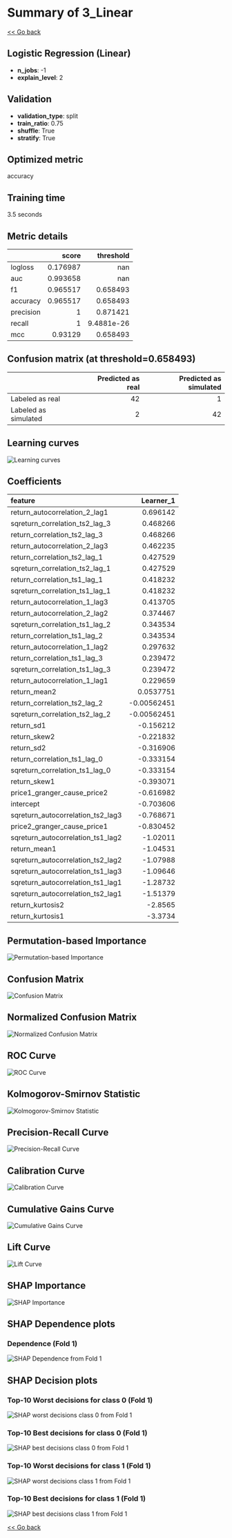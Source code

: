 # Summary of 3_Linear

[<< Go back](../README.md)


## Logistic Regression (Linear)
- **n_jobs**: -1
- **explain_level**: 2

## Validation
 - **validation_type**: split
 - **train_ratio**: 0.75
 - **shuffle**: True
 - **stratify**: True

## Optimized metric
accuracy

## Training time

3.5 seconds

## Metric details
|           |    score |    threshold |
|:----------|---------:|-------------:|
| logloss   | 0.176987 | nan          |
| auc       | 0.993658 | nan          |
| f1        | 0.965517 |   0.658493   |
| accuracy  | 0.965517 |   0.658493   |
| precision | 1        |   0.871421   |
| recall    | 1        |   9.4881e-26 |
| mcc       | 0.93129  |   0.658493   |


## Confusion matrix (at threshold=0.658493)
|                      |   Predicted as real |   Predicted as simulated |
|:---------------------|--------------------:|-------------------------:|
| Labeled as real      |                  42 |                        1 |
| Labeled as simulated |                   2 |                       42 |

## Learning curves
![Learning curves](learning_curves.png)

## Coefficients
| feature                           |   Learner_1 |
|:----------------------------------|------------:|
| return_autocorrelation_2_lag1     |  0.696142   |
| sqreturn_correlation_ts2_lag_3    |  0.468266   |
| return_correlation_ts2_lag_3      |  0.468266   |
| return_autocorrelation_2_lag3     |  0.462235   |
| return_correlation_ts2_lag_1      |  0.427529   |
| sqreturn_correlation_ts2_lag_1    |  0.427529   |
| return_correlation_ts1_lag_1      |  0.418232   |
| sqreturn_correlation_ts1_lag_1    |  0.418232   |
| return_autocorrelation_1_lag3     |  0.413705   |
| return_autocorrelation_2_lag2     |  0.374467   |
| sqreturn_correlation_ts1_lag_2    |  0.343534   |
| return_correlation_ts1_lag_2      |  0.343534   |
| return_autocorrelation_1_lag2     |  0.297632   |
| return_correlation_ts1_lag_3      |  0.239472   |
| sqreturn_correlation_ts1_lag_3    |  0.239472   |
| return_autocorrelation_1_lag1     |  0.229659   |
| return_mean2                      |  0.0537751  |
| return_correlation_ts2_lag_2      | -0.00562451 |
| sqreturn_correlation_ts2_lag_2    | -0.00562451 |
| return_sd1                        | -0.156212   |
| return_skew2                      | -0.221832   |
| return_sd2                        | -0.316906   |
| return_correlation_ts1_lag_0      | -0.333154   |
| sqreturn_correlation_ts1_lag_0    | -0.333154   |
| return_skew1                      | -0.393071   |
| price1_granger_cause_price2       | -0.616982   |
| intercept                         | -0.703606   |
| sqreturn_autocorrelation_ts2_lag3 | -0.768671   |
| price2_granger_cause_price1       | -0.830452   |
| sqreturn_autocorrelation_ts1_lag2 | -1.02011    |
| return_mean1                      | -1.04531    |
| sqreturn_autocorrelation_ts2_lag2 | -1.07988    |
| sqreturn_autocorrelation_ts1_lag3 | -1.09646    |
| sqreturn_autocorrelation_ts1_lag1 | -1.28732    |
| sqreturn_autocorrelation_ts2_lag1 | -1.51379    |
| return_kurtosis2                  | -2.8565     |
| return_kurtosis1                  | -3.3734     |


## Permutation-based Importance
![Permutation-based Importance](permutation_importance.png)
## Confusion Matrix

![Confusion Matrix](confusion_matrix.png)


## Normalized Confusion Matrix

![Normalized Confusion Matrix](confusion_matrix_normalized.png)


## ROC Curve

![ROC Curve](roc_curve.png)


## Kolmogorov-Smirnov Statistic

![Kolmogorov-Smirnov Statistic](ks_statistic.png)


## Precision-Recall Curve

![Precision-Recall Curve](precision_recall_curve.png)


## Calibration Curve

![Calibration Curve](calibration_curve_curve.png)


## Cumulative Gains Curve

![Cumulative Gains Curve](cumulative_gains_curve.png)


## Lift Curve

![Lift Curve](lift_curve.png)



## SHAP Importance
![SHAP Importance](shap_importance.png)

## SHAP Dependence plots

### Dependence (Fold 1)
![SHAP Dependence from Fold 1](learner_fold_0_shap_dependence.png)

## SHAP Decision plots

### Top-10 Worst decisions for class 0 (Fold 1)
![SHAP worst decisions class 0 from Fold 1](learner_fold_0_shap_class_0_worst_decisions.png)
### Top-10 Best decisions for class 0 (Fold 1)
![SHAP best decisions class 0 from Fold 1](learner_fold_0_shap_class_0_best_decisions.png)
### Top-10 Worst decisions for class 1 (Fold 1)
![SHAP worst decisions class 1 from Fold 1](learner_fold_0_shap_class_1_worst_decisions.png)
### Top-10 Best decisions for class 1 (Fold 1)
![SHAP best decisions class 1 from Fold 1](learner_fold_0_shap_class_1_best_decisions.png)

[<< Go back](../README.md)
